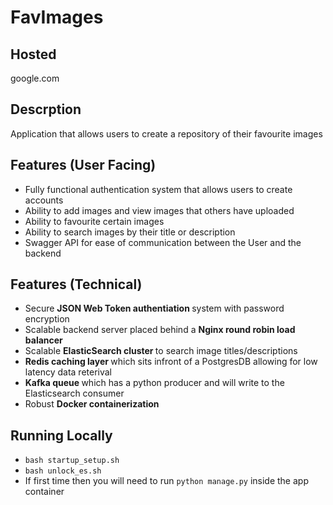 # FavImages

## Hosted

google.com

## Descrption

Application that allows users to create a repository of their favourite images

## Features (User Facing)

 - Fully functional authentication system that allows users to create accounts
 - Ability to add images and view images that others have uploaded
 - Ability to favourite certain images
 - Ability to search images by their title or description
 - Swagger API for ease of communication between the User and the backend

## Features (Technical)

 - Secure <b> JSON Web Token authentiation </b> system with password encryption
 - Scalable backend server placed behind a <b> Nginx round robin load balancer </b>
 - Scalable <b> ElasticSearch cluster </b> to search image titles/descriptions
 - <b> Redis caching layer </b> which sits infront of a PostgresDB allowing for low latency data reterival
 - <b> Kafka queue </b> which has a python producer and will write to the Elasticsearch consumer
 - Robust <b> Docker containerization </b>

## Running Locally

 - `bash startup_setup.sh`
 - `bash unlock_es.sh`
 - If first time then you will need to run `python manage.py` inside the app container
